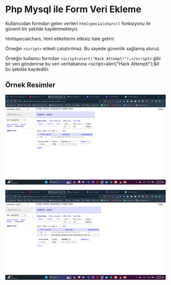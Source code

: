 # Php Mysql ile Form Veri Ekleme
Kullanıcıdan formdan gelen verileri `htmlspecialchars()` fonksiyonu ile güvenli bir şekilde kaydetmekteyiz.

htmlspecialchars, html etiketlerini etkisiz hale getirir. 

Örneğin `<script>` etiketi çalıştırılmaz. Bu sayede güvenlik sağlamış oluruz. 

Örneğin kullanıcı formdan `<script>alert("Hack Attempt!");</script>` gibi bir veri gönderirse bu veri veritabanına &lt;script&gt;alert(&quot;Hack Attempt!&quot;);&lt bu şekilde kaydedilir.
## Örnek Resimler
![image1](Screenshot_1.png)

![image2](Screenshot_2.png)
